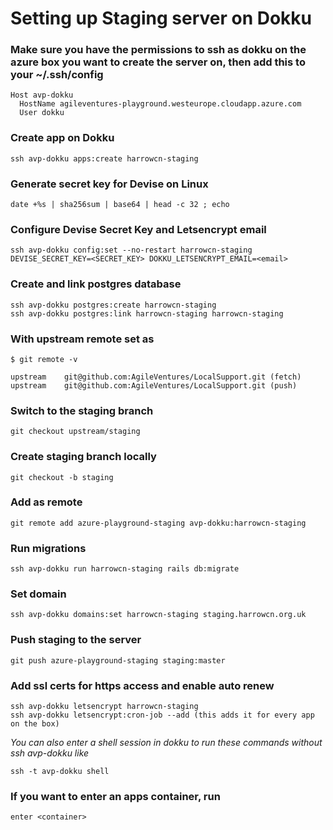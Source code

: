 # Setting up Staging server on Dokku

### Make sure you have the permissions to ssh as dokku on the azure box you want to create the server on, then add this to your ~/.ssh/config

```
Host avp-dokku
  HostName agileventures-playground.westeurope.cloudapp.azure.com
  User dokku
```

### Create app on Dokku

```
ssh avp-dokku apps:create harrowcn-staging
```

### Generate secret key for Devise on Linux
```
date +%s | sha256sum | base64 | head -c 32 ; echo
```

### Configure Devise Secret Key and Letsencrypt email

```
ssh avp-dokku config:set --no-restart harrowcn-staging DEVISE_SECRET_KEY=<SECRET_KEY> DOKKU_LETSENCRYPT_EMAIL=<email>
```
### Create and link postgres database

```
ssh avp-dokku postgres:create harrowcn-staging
ssh avp-dokku postgres:link harrowcn-staging harrowcn-staging
```
### With upstream remote set as 

```
$ git remote -v

upstream	git@github.com:AgileVentures/LocalSupport.git (fetch)
upstream	git@github.com:AgileVentures/LocalSupport.git (push)
```

### Switch to the staging branch

```
git checkout upstream/staging
```

### Create staging branch locally 

```
git checkout -b staging
```

### Add as remote

```
git remote add azure-playground-staging avp-dokku:harrowcn-staging
```
### Run migrations

```
ssh avp-dokku run harrowcn-staging rails db:migrate 
```
### Set domain 

```
ssh avp-dokku domains:set harrowcn-staging staging.harrowcn.org.uk
```

### Push staging to the server

```
git push azure-playground-staging staging:master
```

### Add ssl certs for https access and enable auto renew

```
ssh avp-dokku letsencrypt harrowcn-staging
ssh avp-dokku letsencrypt:cron-job --add (this adds it for every app on the box)
```
_You can also enter a shell session in dokku to run these commands without ssh avp-dokku like_

```
ssh -t avp-dokku shell
```
### If you want to enter an apps container, run

```
enter <container>
```



